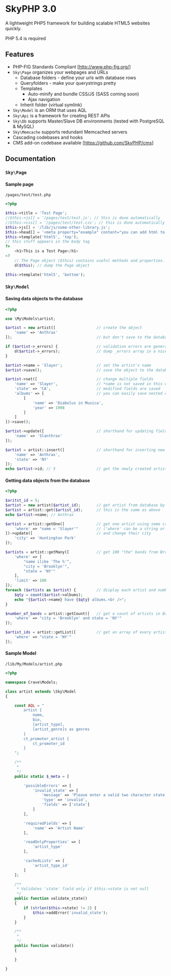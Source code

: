 # SkyPHP 3.0

A lightweight PHP5 framework for building scalable HTML5 websites quickly.

PHP 5.4 is required

## Features

- PHP-FIG Standards Compliant [<http://www.php-fig.org/>]
- `Sky\Page` organizes your webpages and URLs
    - Database folders - define your urls with database rows
    - Queryfolders - make your querystrings pretty
    - Templates
        - Auto-minify and bundle CSS/JS (SASS coming soon)
        - Ajax navigation
    - Inherit folder (virtual symlink)
- `Sky\Model` is an ORM that uses AQL
- `Sky\Api` is a framework for creating REST APIs
- `Sky\Db` supports Master/Slave DB environments (tested with PostgreSQL & MySQL)
- `Sky\Memcache` supports redundant Memcached servers
- Cascading codebases and hooks
- CMS add-on codebase available [<https://github.com/SkyPHP/cms>]

## Documentation

### `Sky\Page`

#### Sample page
`/pages/test/test.php`
```php
<?php

$this->title = 'Test Page';
//$this->js[] = '/pages/test/test.js'; // this is done automatically
//$this->css[] = '/pages/test/test.css'; // this is done automatically
$this->js[] = '/lib/js/some-other-library.js';
$this->head[] = '<meta property="example" content="you can add html to your head">';
$this->template('html5', 'top');
// this stuff appears in the body tag
?>
    <h1>This is a Test Page</h1>
<?
    // The Page object ($this) contains useful methods and properties.
    d($this); // dump the Page object

$this->template('html5', 'bottom');
```

### `Sky\Model`

#### Saving data objects to the database
```php
<?php

use \My\Models\artist;

$artist = new artist([                  // create the object
    'name' => 'Anthrax'
]);                                     // but don't save to the database yet

if ($artist->_errors) {                 // validation errors are generated in real-time
    d($artist->_errors);                // dump _errors array in a nice html format
}

$artist->name = 'Slayer';               // set the artist's name
$artist->save();                        // save the object to the database

$artist->set([                          // change multiple fields
    'name' => 'Slayer',                 // *name is not saved in this case because only
    'state' => 'CA',                    // modified fields are saved
    'albums' => [                       // you can easily save nested objects
        [
            'name' => 'Diabolus in Musica',
            'year' => 1998
        ]
    ]
])->save();

$artist->update([                       // shorthand for updating fields in the database
    'name' => 'Slanthrax'
]);

$artist = artist::insert([              // shorthand for inserting new objects to the db
    'name' => 'Anthrax',
    'state' => 'NY'
]);
echo $artist->id; // 5                  // get the newly created artist_id
```

#### Getting data objects from the database
```php
<?php

$aritst_id = 5;
$artist = new artist($artist_id);       // get artist from database by primary key
$artist = artist::get($artist_id);      // this is the same as above
echo $artist->name; // Anthrax

$artist = artist::getOne([              // get one artist using some criteria
    'where' => "name = 'Slayer'"        // ('where' can be a string or array)
])->update([                            // and change their city
    'city' => 'Huntington Park'
]);

$artists = artist::getMany([            // get 100 "the" bands from Brooklyn
    'where' => [
        "name ilike 'The %'",
        "city = 'Brooklyn'",
        "state = 'NY'"
    ],
    'limit' => 100
]);
foreach ($artists as $artist) {         // display each artist and number of albums
    $qty = count($artist->albums);
    echo "{$artist->name} have {$qty} albums.<br />";
}

$number_of_bands = artist::getCount([   // get a count of artists in Brooklyn
    'where' => "city = 'Brooklyn' and state = 'NY'"
]);

$artist_ids = artist::getList([         // get an array of every artist.id in NY
    'where' => "state = 'NY'"
]);
```

#### Sample Model
`/lib/My/Models/artist.php`
```php
<?php

namespace Crave\Models;

class artist extends \Sky\Model
{

    const AQL = "
        artist {
            name,
            bio,
            [artist_type],
            [artist_genre]s as genres
        }
        ct_promoter_artist {
            ct_promoter_id
        }
    ";

    /**
     *
     */
    public static $_meta = [

        'possibleErrors' => [
            'invalid_state' => [
                'message' => 'Please enter a valid two character state abbreviation.',
                'type' => 'invalid',
                'fields' => ['state']
            ]
        ],

        'requiredFields' => [
            'name' => 'Artist Name'
        ],

        'readOnlyProperties' => [
            'artist_type'
        ],

        'cachedLists' => [
            'artist_type_id'
        ]
    ];

    /**
     * Validates 'state' field only if $this->state is not null
     */
    public function validate_state()
    {
        if (strlen($this->state) != 2) {
            $this->addError('invalid_state');
        }
    }

    /**
     *
     */
    public function validate()
    {

    }

}
```
